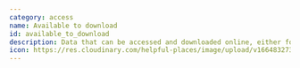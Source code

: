 ```yaml
---
category: access
name: Available to download
id: available_to_download
description: Data that can be accessed and downloaded online, either for free or for a fee
icon: https://res.cloudinary.com/helpful-places/image/upload/v1664832730/dtpr-icons/access/download_zraltt.svg
---
```

